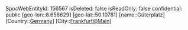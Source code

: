 ﻿---
location: [50.10781,8.656629]
type: Station
tags:
- geo/Station

---
SpocWebEntityId: 156567
isDeleted: false
isReadOnly: false
confidential: public
[geo-lon::8.656629]
[geo-lat::50.10781]
[name::Güterplatz]
[Country::[Germany](geo/Continent/Europe/Germany.md)]
[City::[Frankfurt@Main](geo/Continent/Europe/Germany/Hessen/Frankfurt@Main.md)]

